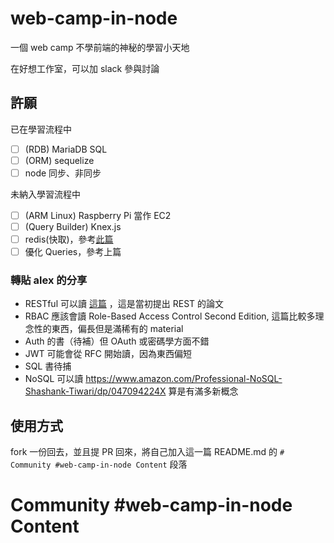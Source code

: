 # web-camp-in-node

一個 web camp 不學前端的神秘的學習小天地

在好想工作室，可以加 slack 參與討論


## 許願

已在學習流程中

- [ ] (RDB) MariaDB SQL
- [ ] (ORM) sequelize
- [ ] node 同步、非同步

未納入學習流程中

- [ ] (ARM Linux) Raspberry Pi 當作 EC2
- [ ] (Query Builder) Knex.js
- [ ] redis(快取)，參考[此篇](https://www.shiplation.com/article/dPktMmGoe/RORF8zdeJ)
- [ ] 優化 Queries，參考上篇

### 轉貼 alex 的分享

- RESTful 可以讀 [這篇](https://www.ics.uci.edu/~fielding/pubs/dissertation/top.htm) ，這是當初提出 REST 的論文
- RBAC 應該會讀 Role-Based Access Control Second Edition, 這篇比較多理念性的東西，偏長但是滿稀有的 material
- Auth 的書（待補）但 OAuth 或密碼學方面不錯
- JWT 可能會從 RFC 開始讀，因為東西偏短
- SQL 書待捕
- NoSQL 可以讀 https://www.amazon.com/Professional-NoSQL-Shashank-Tiwari/dp/047094224X 算是有滿多新概念

## 使用方式

fork 一份回去，並且提 PR 回來，將自己加入這一篇 README.md 的 `# Community #web-camp-in-node Content` 段落

# Community #web-camp-in-node Content
